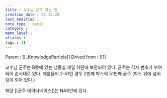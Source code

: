 ```yaml
---
title : 교수님 균주 찾는 법
creation_date : 22.12.28
last_modified :
note_type : basic
category :
memo_level :
aliases : 
tags : []
---
```


Parent : [[_KnowledgeParticle]]
Drived from : [[]]


교수님 균주는 B동에 있는 냉동실 제일 하단에 보관되어 있다.
균주는 각자 번호가 부여되어 순서대로 있다.
예를들어 2-51인 경우 2번째 박스의 51번째 균주 (박스 위에 넘버링이 되어 있다.)

해당 [[균주 데이터베이스]]는 NAS안에 있다.
